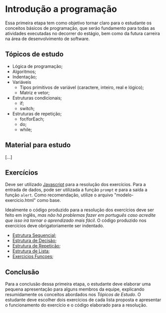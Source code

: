 # Introdução a programação

Essa primeira etapa tem como objetivo tornar claro para o estudante os conceitos básicos de programação, que serão fundamento para todas as atividades executadas no decorrer do estágio, bem como da futura carreira na área de desenvolvimento de software.

## Tópicos de estudo

* Lógica de programação;
* Algoritmos;
* Indentação;
* Variáveis
  * Tipos primitivos de variável (caractere, inteiro, real e lógico);
  * Matriz e vetor;
* Estruturas condicionais;
  * if;
  * switch;
* Estruturas de repetição;
  * for/forEach;
  * do;
  * while;

## Material para estudo

[...]

## Exercícios

Deve ser utilizado [Javascript](https://www.youtube.com/watch?v=4GDFeVhGBew&ab_channel=SalimRTD) para a resolução dos exercícios. Para a entrada de dados, pode ser utilizada a função ``prompt`` e para a saída a função ``alert``. Como recomendação, utilize o arquivo "modelo-exercicio.html" como base. 

Idealmente o código produzido para a resolução dos exercícios deve ser feito em inglês, *mas não há problemas fazer em português caso acredite que isso irá tornar o aprendizado mais fácil*. O código produzido nos exercícios deve obrigatoriamente ser indentado.

* [Estrutura Sequencial](https://wiki.python.org.br/EstruturaSequencial);
* [Estrutura de Decisão](https://wiki.python.org.br/EstruturaDeDecisao);
* [Estrutura de Repetição](https://wiki.python.org.br/EstruturaDeRepeticao);
* [Estrutura de Lista](https://wiki.python.org.br/ExerciciosListas);
* [Exercicios Funcoes](https://wiki.python.org.br/ExerciciosFuncoes);

## Conclusão

Para a conclusão dessa primeira etapa, o estudante deve elaborar uma pequena apresentação para alguns membros da equipe, explicando resumidamente os conceitos abordados nos *Tópicos de Estudo*. O estudante deve escolher dois exercícios de cada lista proposta e apresentar o funcionamento do exercício e o código elaborado para a resolução.

